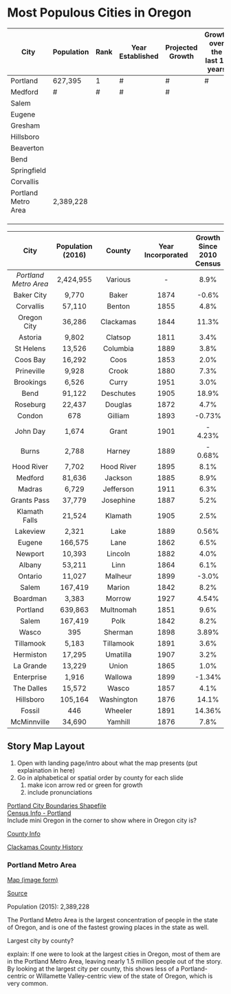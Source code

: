 # Most Populous Cities in Oregon

| City                | Population | Rank | Year Established | Projected Growth | Growth over the last 10 years | County    |
| ------------------- | ---------- | :--- | ---------------- | ---------------- | ----------------------------- | --------- |
| Portland            | 627,395    | 1    | #                | #                | #                             | Multnomah |
| Medford             | #          | #    | #                | #                |                               |           |
| Salem               |            |      |                  |                  |                               |           |
| Eugene              |            |      |                  |                  |                               |           |
| Gresham             |            |      |                  |                  |                               |           |
| Hillsboro           |            |      |                  |                  |                               |           |
| Beaverton           |            |      |                  |                  |                               |           |
| Bend                |            |      |                  |                  |                               |           |
| Springfield         |            |      |                  |                  |                               |           |
| Corvallis           |            |      |                  |                  |                               | Benton    |
| Portland Metro Area | 2,389,228  |      |                  |                  |                               | Various   |
|                     |            |      |                  |                  |                               |           |
|                     |            |      |                  |                  |                               |           |
|                     |            |      |                  |                  |                               |           |



|         City          | Population (2016) |   County   | Year Incorporated | Growth Since 2010 Census | Projected Growth | Notes |
| :-------------------: | :---------------: | :--------: | :---------------: | :----------------------: | :--------------: | :---: |
| *Portland Metro Area* |     2,424,955     |  Various   |         -         |           8.9%           |                  |       |
|      Baker City       |       9,770       |   Baker    |       1874        |          -0.6%           |                  |       |
|       Corvallis       |      57,110       |   Benton   |       1855        |           4.8%           |                  |       |
|      Oregon City      |      36,286       | Clackamas  |       1844        |          11.3%           |                  |       |
|        Astoria        |       9,802       |  Clatsop   |       1811        |           3.4%           |                  |       |
|       St Helens       |      13,526       |  Columbia  |       1889        |           3.8%           |                  |       |
|       Coos Bay        |      16,292       |    Coos    |       1853        |           2.0%           |                  |       |
|      Prineville       |       9,928       |   Crook    |       1880        |           7.3%           |                  |       |
|       Brookings       |       6,526       |   Curry    |       1951        |           3.0%           |                  |       |
|         Bend          |      91,122       | Deschutes  |       1905        |          18.9%           |                  |       |
|       Roseburg        |      22,437       |  Douglas   |       1872        |           4.7%           |                  |       |
|        Condon         |        678        |  Gilliam   |       1893        |          -0.73%          |                  |       |
|       John Day        |       1,674       |   Grant    |       1901        |         - 4.23%          |                  |       |
|         Burns         |       2,788       |   Harney   |       1889        |         - 0.68%          |                  |       |
|      Hood River       |       7,702       | Hood River |       1895        |           8.1%           |                  |       |
|        Medford        |      81,636       |  Jackson   |       1885        |           8.9%           |                  |       |
|        Madras         |       6,729       | Jefferson  |       1911        |           6.3%           |                  |       |
|      Grants Pass      |      37,779       | Josephine  |       1887        |           5.2%           |                  |       |
|     Klamath Falls     |      21,524       |  Klamath   |       1905        |           2.5%           |                  |       |
|       Lakeview        |       2,321       |    Lake    |       1889        |          0.56%           |                  |       |
|        Eugene         |      166,575      |    Lane    |       1862        |           6.5%           |                  |       |
|        Newport        |      10,393       |  Lincoln   |       1882        |           4.0%           |                  |       |
|        Albany         |      53,211       |    Linn    |       1864        |           6.1%           |                  |       |
|        Ontario        |      11,027       |  Malheur   |       1899        |          -3.0%           |                  |       |
|         Salem         |      167,419      |   Marion   |       1842        |           8.2%           |                  |       |
|       Boardman        |       3,383       |   Morrow   |       1927        |          4.54%           |                  |       |
|       Portland        |      639,863      | Multnomah  |       1851        |           9.6%           |                  |       |
|         Salem         |      167,419      |    Polk    |       1842        |           8.2%           |                  |       |
|         Wasco         |        395        |  Sherman   |       1898        |          3.89%           |                  |       |
|       Tillamook       |       5,183       | Tillamook  |       1891        |           3.6%           |                  |       |
|       Hermiston       |      17,295       |  Umatilla  |       1907        |           3.2%           |                  |       |
|       La Grande       |      13,229       |   Union    |       1865        |           1.0%           |                  |       |
|      Enterprise       |       1,916       |  Wallowa   |       1899        |          -1.34%          |                  |       |
|      The Dalles       |      15,572       |   Wasco    |       1857        |           4.1%           |                  |       |
|       Hillsboro       |      105,164      | Washington |       1876        |          14.1%           |                  |       |
|        Fossil         |        446        |  Wheeler   |       1891        |          14.36%          |                  |       |
|      McMinnville      |      34,690       |  Yamhill   |       1876        |           7.8%           |                  |       |

## Story Map Layout

1. Open with landing page/intro about what the map presents (put explaination in here)
2. Go in alphabetical or spatial order by county for each slide
   1. make icon arrow red or green for growth
   2. include pronunciations 


[Portland City Boundaries Shapefile](http://gis-pdx.opendata.arcgis.com/datasets/city-boundaries)  
[Census Info - Portland](https://www.census.gov/quickfacts/fact/table/portlandcityoregon/PST045216)  
Include mini Oregon in the corner to show where in Oregon city is?

[County Info](http://bluebook.state.or.us/local/counties/counties.htm)



[Clackamas County History](http://www.clackamas.us/pga/about.html)



### Portland Metro Area

[Map (image form)](https://www.oregonmetro.gov/sites/default/files/styles/content/public/2016/04/15/2015-03-26_1133.png?itok=giJ95RfY)

[Source](https://www.oregonmetro.gov/news/portland-region-nears-24-million-residents-growing-41000-last-year)

Population (2015): 2,389,228

The Portland Metro Area is the largest concentration of people in the state of Oregon, and is one of the fastest growing places in the state as well.



Largest city by county?

explain: If one were to look at the largest cities in Oregon, most of them are in the Portland Metro Area, leaving nearly 1.5 million people out of the story. By looking at the largest city per county, this shows less of a Portland-centric or Willamette Valley-centric view of the state of Oregon, which is very common.